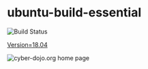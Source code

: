 
# ubuntu-build-essential

![Build Status](https://travis-ci.org/cyber-dojo-languages/ubuntu-build-essential-18.04.svg?branch=master)

[Version=18.04](https://github.com/cyber-dojo-languages/ubuntu-build-essential-18.04/blob/master/check_version.sh)

![cyber-dojo.org home page](https://github.com/cyber-dojo/cyber-dojo/blob/master/shared/home_page_snaphot.png)
